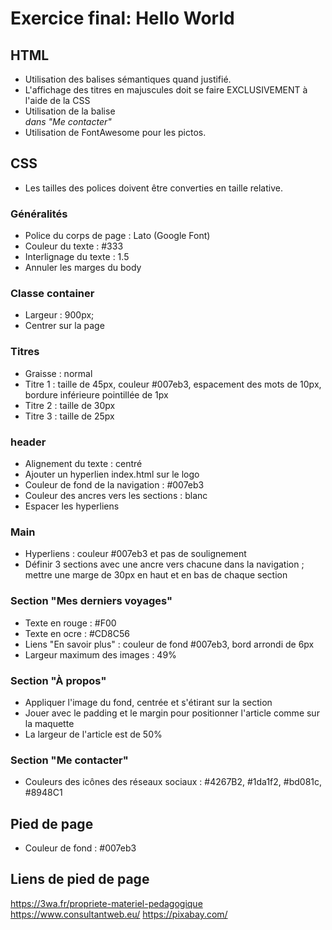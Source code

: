 # Exercice final: Hello World

## HTML
- Utilisation des balises sémantiques quand justifié.
- L'affichage des titres en majuscules doit se faire EXCLUSIVEMENT à l'aide de la CSS
- Utilisation de la balise <address> dans "Me contacter"
- Utilisation de FontAwesome  pour les pictos.

## CSS

- Les tailles des polices doivent être converties en taille relative.

### Généralités
- Police du corps de page : Lato (Google Font)
- Couleur du texte : #333
- Interlignage du texte : 1.5
- Annuler les marges du body

### Classe container
- Largeur : 900px;
- Centrer sur la page

### Titres
- Graisse : normal
- Titre 1 : taille de 45px, couleur #007eb3, espacement des mots de 10px, bordure inférieure pointillée de 1px
- Titre 2 : taille de 30px
- Titre 3 : taille de 25px

### header
- Alignement du texte : centré
- Ajouter un hyperlien index.html sur le logo
- Couleur de fond de la navigation : #007eb3
- Couleur des ancres vers les sections : blanc
- Espacer les hyperliens

### Main

- Hyperliens : couleur #007eb3 et pas de soulignement
- Définir 3 sections avec une ancre vers chacune dans la navigation ; mettre une marge de 30px en haut et en bas de chaque section

### Section "Mes derniers voyages"
- Texte en rouge : #F00
- Texte en ocre : #CD8C56
- Liens "En savoir plus" : couleur de fond #007eb3, bord arrondi de 6px
- Largeur maximum des images : 49%

### Section "À propos"
- Appliquer l'image du fond, centrée et s'étirant sur la section
- Jouer avec le padding et le margin pour positionner l'article comme sur la maquette
- La largeur de l'article est de 50%

### Section "Me contacter"
- Couleurs des icônes des réseaux sociaux : #4267B2, #1da1f2, #bd081c, #8948C1

## Pied de page

- Couleur de fond : #007eb3

## Liens de pied de page
https://3wa.fr/propriete-materiel-pedagogique
https://www.consultantweb.eu/
https://pixabay.com/